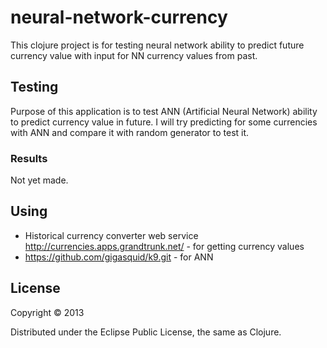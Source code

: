 # neural-network-currency

This clojure project is for testing neural network ability to predict future currency value with input for NN currency values from past.

## Testing

Purpose of this application is to test ANN (Artificial Neural Network) ability to predict currency value in future. I will try predicting for some currencies with ANN and compare it with random generator to test it.

### Results

Not yet made.

## Using

 - Historical currency converter web service http://currencies.apps.grandtrunk.net/ - for getting currency values
 - https://github.com/gigasquid/k9.git - for ANN
 

## License

Copyright © 2013

Distributed under the Eclipse Public License, the same as Clojure.
